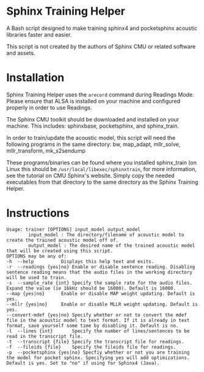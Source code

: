 # Sphinx Training Helper
A Bash script designed to make training sphinx4 and pocketsphinx acoustic libraries faster and easier.

This script is not created by the authors of Sphinx CMU or related software and assets.

# Installation
Sphinx Training Helper uses the ```arecord``` command during Readings Mode. Please ensure that ALSA is installed on your machine and configured properly in order to use Readings.  

The Sphinx CMU toolkit should be downloaded and installed on your machine. This includes: sphinxbase, pocketsphinx, and sphinx_train.  

In order to train/update the acoustic model, this script will need the following programs in the same directory: 
bw, map_adapt, mllr_solve, mllr_transform, mk_s2sendump  

These programs/binaries can be found where you installed sphinx_train (on Linux this should be `/usr/local/libexec/sphinxtrain`, for more information, see the tutorial on CMU Sphinx's website. Simply copy the needed executables from that directory to the same directory as the Sphinx Training Helper.


# Instructions
    
    Usage: trainer [OPTIONS] input_model output_model
            input_model : The directory/filename of acoustic model to create the trained acoustic model off of.
            output_model : The desired name of the trained acoustic model that will be created using this script.
    OPTIONS may be any of:
	-h	--help			Displays this help text and exits.
	-r	--readings {yes|no}	Enable or disable sentence reading. Disabling sentence reading means that the audio files in the working directory will be used to train.
	-s	--sample_rate {int}	Specify the sample rate for the audio files. Expand the value (ie 16kHz should be 16000). Default is 16000.
	--map {yes|no}		Enable or disable MAP weight updating. Default is yes.
	--mllr {yes|no}		Enable or disable MLLR weight updating. Default is yes.
	--convert-mdef {yes|no}	Specify whether or not to convert the mdef file in the acoustic model to text format. If it is already in text format, save yourself some time by disabling it. Default is no.
	-l	--lines {int}		Specify the number of lines/sentences to be read in the transcript file.
	-t	--transcript {file}	Specify the transcript file for readings.
	-f	--fileids {file}	Specify the fileids file for readings.
	-p	--pocketsphinx {yes|no} Specfiy whether or not you are training the model for pocket sphinx. Specifying yes will add optimizations. Default is yes. Set to "no" if using for Sphinx4 (Java).

    
